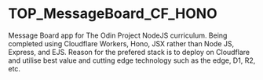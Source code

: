 # TOP_MessageBoard_CF_HONO
Message Board app for The Odin Project NodeJS curriculum.
Being completed using Cloudflare Workers, Hono, JSX rather than Node JS, Express, and EJS.
Reason for the prefered stack is to deploy on Cloudflare and utilise best value and cutting edge technology such as the edge, D1, R2, etc.

